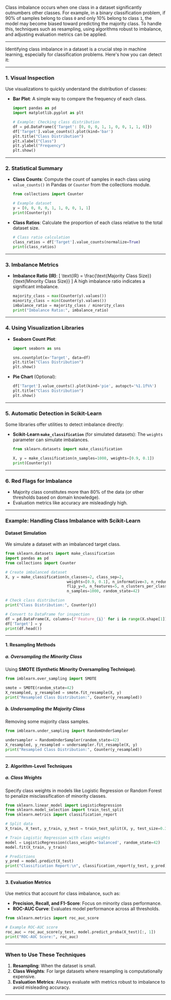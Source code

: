 Class imbalance occurs when one class in a dataset significantly outnumbers other classes. For example, in a binary classification problem, if 90% of samples belong to class `0` and only 10% belong to class `1`, the model may become biased toward predicting the majority class. To handle this, techniques such as resampling, using algorithms robust to imbalance, and adjusting evaluation metrics can be applied.

---

Identifying class imbalance in a dataset is a crucial step in machine learning, especially for classification problems. Here's how you can detect it:

---

### **1. Visual Inspection**
Use visualizations to quickly understand the distribution of classes:
- **Bar Plot**: A simple way to compare the frequency of each class.
  ```python
  import pandas as pd
  import matplotlib.pyplot as plt

  # Example: Checking class distribution
  df = pd.DataFrame({'Target': [0, 0, 0, 1, 1, 0, 0, 1, 1, 0]})
  df['Target'].value_counts().plot(kind='bar')
  plt.title("Class Distribution")
  plt.xlabel("Class")
  plt.ylabel("Frequency")
  plt.show()
  ```

---

### **2. Statistical Summary**
- **Class Counts**:
  Compute the count of samples in each class using `value_counts()` in Pandas or `Counter` from the collections module.
  ```python
  from collections import Counter

  # Example dataset
  y = [0, 0, 0, 0, 1, 1, 0, 0, 1, 1]
  print(Counter(y))
  ```
- **Class Ratios**:
  Calculate the proportion of each class relative to the total dataset size.
  ```python
  # Class ratio calculation
  class_ratios = df['Target'].value_counts(normalize=True)
  print(class_ratios)
  ```

---

### **3. Imbalance Metrics**
- **Imbalance Ratio (IR)**:
  \[
  \text{IR} = \frac{\text{Majority Class Size}}{\text{Minority Class Size}}
  \]
  A high imbalance ratio indicates a significant imbalance.
  ```python
  majority_class = max(Counter(y).values())
  minority_class = min(Counter(y).values())
  imbalance_ratio = majority_class / minority_class
  print("Imbalance Ratio:", imbalance_ratio)
  ```

---

### **4. Using Visualization Libraries**
- **Seaborn Count Plot**:
  ```python
  import seaborn as sns

  sns.countplot(x='Target', data=df)
  plt.title("Class Distribution")
  plt.show()
  ```

- **Pie Chart** (Optional):
  ```python
  df['Target'].value_counts().plot(kind='pie', autopct='%1.1f%%')
  plt.title("Class Distribution")
  plt.show()
  ```

---

### **5. Automatic Detection in Scikit-Learn**
Some libraries offer utilities to detect imbalance directly:
- **Scikit-Learn `make_classification`** (for simulated datasets):
  The `weights` parameter can simulate imbalances.
  ```python
  from sklearn.datasets import make_classification

  X, y = make_classification(n_samples=1000, weights=[0.9, 0.1])
  print(Counter(y))
  ```

---

### **6. Red Flags for Imbalance**
- Majority class constitutes more than 80% of the data (or other thresholds based on domain knowledge).
- Evaluation metrics like accuracy are misleadingly high.

---

### **Example: Handling Class Imbalance with Scikit-Learn**

#### Dataset Simulation
We simulate a dataset with an imbalanced target class.

```python
from sklearn.datasets import make_classification
import pandas as pd
from collections import Counter

# Create imbalanced dataset
X, y = make_classification(n_classes=2, class_sep=2, 
                           weights=[0.9, 0.1], n_informative=3, n_redundant=1,
                           flip_y=0, n_features=5, n_clusters_per_class=1,
                           n_samples=1000, random_state=42)

# Check class distribution
print("Class Distribution:", Counter(y))

# Convert to DataFrame for inspection
df = pd.DataFrame(X, columns=[f'Feature_{i}' for i in range(X.shape[1])])
df['Target'] = y
print(df.head())
```

---

#### **1. Resampling Methods**
##### **a. Oversampling the Minority Class**
Using **SMOTE (Synthetic Minority Oversampling Technique)**.

```python
from imblearn.over_sampling import SMOTE

smote = SMOTE(random_state=42)
X_resampled, y_resampled = smote.fit_resample(X, y)
print("Resampled Class Distribution:", Counter(y_resampled))
```

##### **b. Undersampling the Majority Class**
Removing some majority class samples.

```python
from imblearn.under_sampling import RandomUnderSampler

undersampler = RandomUnderSampler(random_state=42)
X_resampled, y_resampled = undersampler.fit_resample(X, y)
print("Resampled Class Distribution:", Counter(y_resampled))
```

---

#### **2. Algorithm-Level Techniques**
##### **a. Class Weights**
Specify class weights in models like Logistic Regression or Random Forest to penalize misclassification of minority classes.

```python
from sklearn.linear_model import LogisticRegression
from sklearn.model_selection import train_test_split
from sklearn.metrics import classification_report

# Split data
X_train, X_test, y_train, y_test = train_test_split(X, y, test_size=0.3, random_state=42)

# Train Logistic Regression with class weights
model = LogisticRegression(class_weight='balanced', random_state=42)
model.fit(X_train, y_train)

# Predictions
y_pred = model.predict(X_test)
print("Classification Report:\n", classification_report(y_test, y_pred))
```

---

#### **3. Evaluation Metrics**
Use metrics that account for class imbalance, such as:
- **Precision, Recall, and F1-Score**: Focus on minority class performance.
- **ROC-AUC Curve**: Evaluates model performance across all thresholds.

```python
from sklearn.metrics import roc_auc_score

# Example ROC-AUC score
roc_auc = roc_auc_score(y_test, model.predict_proba(X_test)[:, 1])
print("ROC-AUC Score:", roc_auc)
```

---

### **When to Use These Techniques**
1. **Resampling**: When the dataset is small.
2. **Class Weights**: For large datasets where resampling is computationally expensive.
3. **Evaluation Metrics**: Always evaluate with metrics robust to imbalance to avoid misleading accuracy.

---